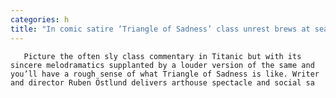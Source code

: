 ```yaml
---
categories: h
title: "In comic satire ‘Triangle of Sadness’ class unrest brews at sea"
---
```


      
      

      
       Picture the often sly class commentary in Titanic but with its sincere melodramatics supplanted by a louder version of the same and you’ll have a rough sense of what Triangle of Sadness is like. Writer and director Ruben Östlund delivers arthouse spectacle and social sa